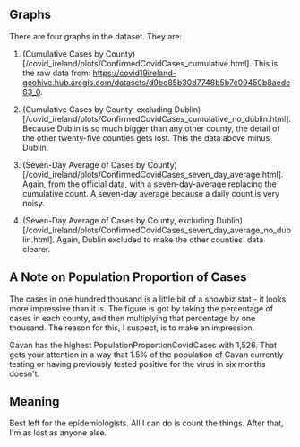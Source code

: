 


## Graphs

There are four graphs in the dataset. They are:
1. (Cumulative Cases by County)[/covid_ireland/plots/ConfirmedCovidCases_cumulative.html]. This is the raw data from: https://covid19ireland-geohive.hub.arcgis.com/datasets/d9be85b30d7748b5b7c09450b8aede63_0.

2. (Cumulative Cases by County, excluding Dublin)[/covid_ireland/plots/ConfirmedCovidCases_cumulative_no_dublin.html]. Because Dublin is so much bigger than any other county, the detail of the other twenty-five counties gets lost. This the data above minus Dublin.

3. (Seven-Day Average of Cases by County)[/covid_ireland/plots/ConfirmedCovidCases_seven_day_average.html]. Again, from the official data, with a seven-day-average replacing the cumulative count. A seven-day average because a daily count is very noisy.

4. (Seven-Day Average of Cases by County, excluding Dublin)[/covid_ireland/plots/ConfirmedCovidCases_seven_day_average_no_dublin.html]. Again, Dublin excluded to make the other counties' data clearer.

## A Note on Population Proportion of Cases
The cases in one hundred thousand is a little bit of a showbiz stat - it looks more impressive than it is. The figure is got by taking the percentage of cases in each county, and then multiplying that percentage by one thousand. The reason for this, I suspect, is to make an impression.

Cavan has the highest PopulationProportionCovidCases with 1,526. That gets your attention in a way that 1.5% of the population of Cavan currently testing or having previously tested positive for the virus in six months doesn't.

## Meaning
Best left for the epidemiologists. All I can do is count the things. After that, I'm as lost as anyone else.
